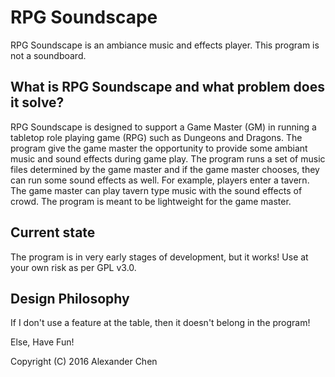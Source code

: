 # RPG Soundscape
RPG Soundscape is an ambiance music and effects player. This program is not a soundboard. 

## What is RPG Soundscape and what problem does it solve?
RPG Soundscape is designed to support a Game Master (GM) in running a tabletop role playing game (RPG) such as Dungeons and Dragons. The program give the game master the opportunity to provide some ambiant music and sound effects during game play. The program runs a set of music files determined by the game master and if the game master chooses, they can run some sound effects as well. For example, players enter a tavern. The game master can play tavern type music with the sound effects of crowd. The program is meant to be lightweight for the game master.

## Current state
The program is in very early stages of development, but it works! Use at your own risk as per GPL v3.0.

## Design Philosophy
If I don't use a feature at the table, then it doesn't belong in the program!

Else, Have Fun!

Copyright (C) 2016 Alexander Chen
